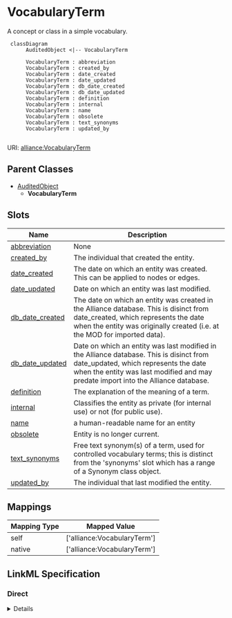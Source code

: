 # VocabularyTerm

A concept or class in a simple vocabulary.


```mermaid
 classDiagram
      AuditedObject <|-- VocabularyTerm
      
      VocabularyTerm : abbreviation
      VocabularyTerm : created_by
      VocabularyTerm : date_created
      VocabularyTerm : date_updated
      VocabularyTerm : db_date_created
      VocabularyTerm : db_date_updated
      VocabularyTerm : definition
      VocabularyTerm : internal
      VocabularyTerm : name
      VocabularyTerm : obsolete
      VocabularyTerm : text_synonyms
      VocabularyTerm : updated_by
      

```



URI: [alliance:VocabularyTerm](http://alliancegenome.org/VocabularyTerm)


## Parent Classes

* [AuditedObject](AuditedObject.md)
    * **VocabularyTerm**




<!-- no inheritance hierarchy -->


## Slots

| Name | Description  |
| ---  | ---  |
| [abbreviation](abbreviation.md) | None |
| [created_by](created_by.md) | The individual that created the entity. |
| [date_created](date_created.md) | The date on which an entity was created. This can be applied to nodes or edges. |
| [date_updated](date_updated.md) | Date on which an entity was last modified. |
| [db_date_created](db_date_created.md) | The date on which an entity was created in the Alliance database.  This is disinct from date_created, which represents the date when the entity was originally created (i.e. at the MOD for imported data). |
| [db_date_updated](db_date_updated.md) | Date on which an entity was last modified in the Alliance database.  This is disinct from date_updated, which represents the date when the entity was last modified and may predate import into the Alliance database. |
| [definition](definition.md) | The explanation of the meaning of a term. |
| [internal](internal.md) | Classifies the entity as private (for internal use) or not (for public use). |
| [name](name.md) | a human-readable name for an entity |
| [obsolete](obsolete.md) | Entity is no longer current. |
| [text_synonyms](text_synonyms.md) | Free text synonym(s) of a term, used for controlled vocabulary terms; this is distinct from the 'synonyms' slot which has a range of a Synonym class object. |
| [updated_by](updated_by.md) | The individual that last modified the entity. |


## Mappings

| Mapping Type | Mapped Value |
| ---  | ---  |
| self | ['alliance:VocabularyTerm'] |
| native | ['alliance:VocabularyTerm'] |




## LinkML Specification

<!-- TODO: investigate https://stackoverflow.com/questions/37606292/how-to-create-tabbed-code-blocks-in-mkdocs-or-sphinx -->

### Direct

<details>
```yaml
name: VocabularyTerm
description: A concept or class in a simple vocabulary.
from_schema: https://github.com/alliance-genome/agr_curation_schema/controlledVocabulary.yaml
is_a: AuditedObject
slots:
- name
- abbreviation
- definition
- text_synonyms
slot_usage:
  name:
    name: name
    identifier: true
    domain_of:
    - OntologyTerm
    - ResourceDescriptor
    - ResourceDescriptorPage
    - AffectedGenomicModel
    - AffectedGenomicModelDTO
    - VocabularyTerm
    - Vocabulary
    - VocabularyTermSet
    - Antibody
    - CurationReportGroup
    - CurationReport
    - BulkLoadGroup
    - BulkLoad
    required: true

```
</details>

### Induced

<details>
```yaml
name: VocabularyTerm
description: A concept or class in a simple vocabulary.
from_schema: https://github.com/alliance-genome/agr_curation_schema/controlledVocabulary.yaml
is_a: AuditedObject
slot_usage:
  name:
    name: name
    identifier: true
    domain_of:
    - OntologyTerm
    - ResourceDescriptor
    - ResourceDescriptorPage
    - AffectedGenomicModel
    - AffectedGenomicModelDTO
    - VocabularyTerm
    - Vocabulary
    - VocabularyTermSet
    - Antibody
    - CurationReportGroup
    - CurationReport
    - BulkLoadGroup
    - BulkLoad
    required: true
attributes:
  name:
    name: name
    description: a human-readable name for an entity
    from_schema: https://github.com/alliance-genome/agr_curation_schema/affectedGenomicModel
    multivalued: false
    identifier: true
    alias: name
    owner: VocabularyTerm
    domain_of:
    - OntologyTerm
    - ResourceDescriptor
    - ResourceDescriptorPage
    - AffectedGenomicModel
    - AffectedGenomicModelDTO
    - VocabularyTerm
    - Vocabulary
    - VocabularyTermSet
    - Antibody
    - CurationReportGroup
    - CurationReport
    - BulkLoadGroup
    - BulkLoad
    range: string
    required: true
  abbreviation:
    name: abbreviation
    from_schema: https://github.com/alliance-genome/agr_curation_schema/core.yaml
    multivalued: false
    alias: abbreviation
    owner: VocabularyTerm
    domain_of:
    - ECOTerm
    - VocabularyTerm
    - Organization
    range: string
  definition:
    name: definition
    description: The explanation of the meaning of a term.
    from_schema: https://github.com/alliance-genome/agr_curation_schema/ontologyTerm.yaml
    alias: definition
    owner: VocabularyTerm
    domain_of:
    - OntologyTerm
    - VocabularyTerm
    range: string
  text_synonyms:
    name: text_synonyms
    description: Free text synonym(s) of a term, used for controlled vocabulary terms;
      this is distinct from the 'synonyms' slot which has a range of a Synonym class
      object.
    from_schema: https://github.com/alliance-genome/agr_curation_schema/controlledVocabulary.yaml
    domain: VocabularyTerm
    multivalued: true
    alias: text_synonyms
    owner: VocabularyTerm
    domain_of:
    - VocabularyTerm
    range: string
  created_by:
    name: created_by
    description: The individual that created the entity.
    from_schema: https://github.com/alliance-genome/agr_curation_schema/core.yaml
    domain: AuditedObject
    multivalued: false
    alias: created_by
    owner: VocabularyTerm
    domain_of:
    - AuditedObject
    range: Person
  date_created:
    name: date_created
    description: The date on which an entity was created. This can be applied to nodes
      or edges.
    from_schema: https://github.com/alliance-genome/agr_curation_schema/core.yaml
    aliases:
    - creation_date
    exact_mappings:
    - dct:createdOn
    - WIKIDATA_PROPERTY:P577
    alias: date_created
    owner: VocabularyTerm
    domain_of:
    - AuditedObject
    - AuditedObjectDTO
    range: datetime
  updated_by:
    name: updated_by
    description: The individual that last modified the entity.
    from_schema: https://github.com/alliance-genome/agr_curation_schema/core.yaml
    domain: AuditedObject
    multivalued: false
    alias: updated_by
    owner: VocabularyTerm
    domain_of:
    - AuditedObject
    range: Person
  date_updated:
    name: date_updated
    description: Date on which an entity was last modified.
    from_schema: https://github.com/alliance-genome/agr_curation_schema/core.yaml
    aliases:
    - date_last_modified
    alias: date_updated
    owner: VocabularyTerm
    domain_of:
    - AuditedObject
    - AuditedObjectDTO
    range: datetime
  db_date_created:
    name: db_date_created
    description: The date on which an entity was created in the Alliance database.  This
      is disinct from date_created, which represents the date when the entity was
      originally created (i.e. at the MOD for imported data).
    from_schema: https://github.com/alliance-genome/agr_curation_schema/core.yaml
    alias: db_date_created
    owner: VocabularyTerm
    domain_of:
    - AuditedObject
    - AuditedObjectDTO
    range: datetime
  db_date_updated:
    name: db_date_updated
    description: Date on which an entity was last modified in the Alliance database.  This
      is disinct from date_updated, which represents the date when the entity was
      last modified and may predate import into the Alliance database.
    from_schema: https://github.com/alliance-genome/agr_curation_schema/core.yaml
    alias: db_date_updated
    owner: VocabularyTerm
    domain_of:
    - AuditedObject
    - AuditedObjectDTO
    range: datetime
  internal:
    name: internal
    description: Classifies the entity as private (for internal use) or not (for public
      use).
    notes:
    - Default value is true.
    from_schema: https://github.com/alliance-genome/agr_curation_schema/core.yaml
    alias: internal
    owner: VocabularyTerm
    domain_of:
    - AuditedObject
    - AuditedObjectDTO
    range: boolean
    required: true
  obsolete:
    name: obsolete
    description: Entity is no longer current.
    notes:
    - Obsolete entities are preserved in the database for posterity but should not
      be publicly displayed.
    from_schema: https://github.com/alliance-genome/agr_curation_schema/core.yaml
    alias: obsolete
    owner: VocabularyTerm
    domain_of:
    - AuditedObject
    - AuditedObjectDTO
    range: boolean

```
</details>